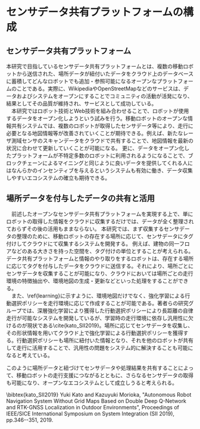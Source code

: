 # センサデータ共有プラットフォームの構成
## センサデータ共有プラットフォーム
本研究で目指しているセンサデータ共有プラットフォームとは、複数の移動ロボットから送信された、場所データが紐付いたデータをクラウド上のデータベースに蓄積してどんなロボットでも追加・参照可能になるオープンなプラットフォームのことである。実際に、WikipediaやOpenStreetMapなどのサービスは、データおよびシステムをオープンにすることでコミュニティの活動が活発になり、結果としてその品質が維持され、サービスとして成功している。  
　本研究ではロボット技術とWeb技術を組み合わせることで、ロボットが使用するデータをオープン化しようという試みを行う。移動ロボットのオープンな情報共有システムでは、複数のロボットが取得したセンサデータ等により、走行に必要となる地図情報等が改善されていくことが期待できる。例えば、新たなレーザ測域センサのスキャンデータをクラウドで共有することで、地図情報を最新の状況に合わせて更新していくことが可能になる。
更に、データをオープン化したプラットフォームが不特定多数のロボットに利用されるようになることで、ブロックチェーンによるマイニングと同じように良いデータを提供してくれる人にはなんらかのインセンティブを与えるというシステムも有効に働き、データ収集しやすいエコシステムの確立も期待できる。
<!--例えば地図データは、大きなロボットが付近の大まかな地図を作成し小さいロボットが細かい場所の地図を作成して、これらを組み合わせることにより詳細な地図を作成することが可能になる。このように大きさやセンサーの種類などによって分業して1つの種類のデータを更新していくことでより詳細なデータが作成されるだろう。
実際にデータをオープンにすることで成功したサービスには、WikipediaやOpenStreetMapがあり、これらのサービスではコミュニティの活発な活動によりその品質が維持されている。-->

## 場所データを付与したデータの共有と活用
　前述したオープンなセンサデータ共有プラットフォームを実現する上で、単にロボットの取得した情報をクラウドに収集するだけでは、データが全く整理されておらずその後の活用もままならない。
本研究では、まず収集するセンサデータの整理のために、移動ロボットの存在する場所に応じて、センサデータにタグ付けしてクラウドにて収集するシステムを開発する。
例えば、建物の同一フロアなどのある大きさを持った空間を、タグ付けの単位とすることが考えられる。データ共有プラットフォームと情報のやり取りをするロボットは、存在する場所に応じてタグを付与したデータをクラウドに送信する。それにより、場所ごとにセンサデータを収集することが可能になり、クラウドにおいては場所ごとの走行環境の特徴抽出や、環境地図の生成・更新などといった処理をすることができる。  
　また、\ref{learning}に示すように、環境地図だけでなく、強化学習による行動選択ポリシーを走行環境に応じて作成することが可能である。著者らの研究グループでは、深層強化学習により獲得した行動選択ポリシーにより長距離の自律走行が可能なシステムを開発しているが、学習時の走行環境に依存し汎用性に欠けるのが現状である\cite{kato_SII2019}。場所に応じてセンサデータを収集し、その形状情報を用いてクラウド上で強化学習による行動選択ポリシーを獲得する。行動選択ポリシーも場所に紐付いた情報となり、それを他のロボットが共有して走行に活用することで、汎用性の問題をシステム的に解決することも可能になると考えている。  
<!--先に述べたように、移動ロボットの走行は周囲の環境に大きく左右される。つまりセンサーから取得したデータに場所データを付加して蓄積することで、初めて走行するような場所でも新たにデータを取得して処理することなく蓄積されたデータから必要なものを取得することですぐさま適切な動作を行うことができる。  -->
このように場所データと紐づけてセンサデータや処理結果を共有することによって、移動ロボットの走行支援につながるとともに、さらなるセンサデータの取得も可能になり、オープンなエコシステムとして成立しうると考えられる。
<!--ある場所では特定のある行動ポリシーを使用すれば安全に走行できるなど、事前の学習なく適切に走行できるようになる。このようにしてデータを更新しながら利用していくことでデータが汎化し、どんな環境でも走行可能な自律移動ロボットを目指すことができる。-->

<!--%## オープンなプラットフォームへすることの意義
%本研究ではロボット技術とWeb技術を組み合わせることで、ロボットが使用するデータをオープン化しようという試みを行う。  
　%更に、データをオープン化したプラットフォームが不特定多数のユーザーに利用されるようになることで、ブロックチェーンによるマイニングと同じように良いデータを提供してくれる人にはなんらかのインセンティブを与えるというシステムも有効に働き良いデータが集まりやすいエコシステムも確立されると予想できる。
-->

\bibtex{kato_SII2019}
Yuki Kato and Kazuyuki Morioka, "Autonomous Robot Navigation System Without Grid Maps Based on Double Deep Q-Network and RTK-GNSS Localization in Outdoor Environments", Proceedings of IEEE/SICE International Symposium on System Integration (SII 2019), pp.346--351, 2019.

